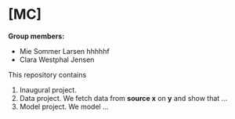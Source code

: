 # \[MC\]

**Group members:**
- Mie Sommer Larsen hhhhhf
- Clara Westphal Jensen

This repository contains  
1. Inaugural project. 
2. Data project. We fetch data from **source x** on **y** and show that ...
3. Model project. We model ...

